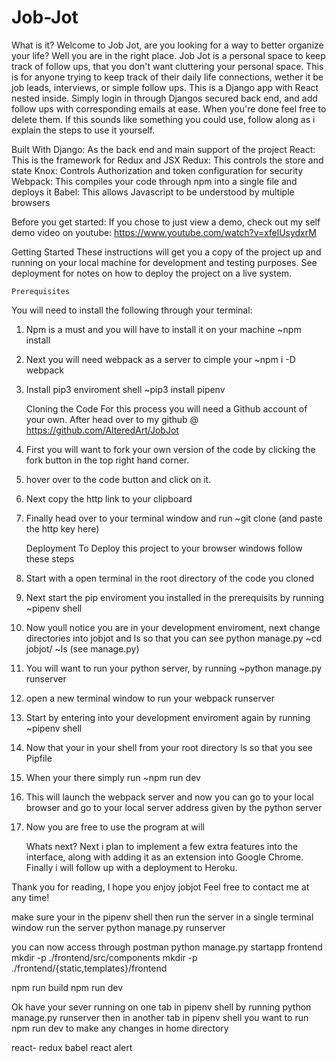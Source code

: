 # Job-Jot
  What is it?
Welcome to Job Jot, are you looking for a way to better organize your life? Well you are in the right place. Job Jot is a personal space to keep track of follow ups, that you don't want cluttering your personal space. This is for anyone trying to keep track of their daily life connections, wether it be job leads, interviews, or simple follow ups. This is a Django app with React nested inside. Simply login in through Djangos secured back end, and add follow ups with corresponding emails at ease. When you're done feel free to delete them. If this sounds like something you could use, follow along as i explain the steps to use it yourself.

  Built With
Django: As the back end and main support of the project
React: This is the framework for Redux and JSX
Redux: This controls the store and state
Knox: Controls Authorization and token configuration for security
Webpack: This compiles your code through npm into a single file and deploys it
Babel: This allows Javascript to be understood by multiple browsers

  Before you get started:
If you chose to just view a demo, check out my self demo video on youtube:
  https://www.youtube.com/watch?v=xfelUsydxrM

  Getting Started
These instructions will get you a copy of the project up and running on your local machine for development and testing purposes. See deployment for notes on how to deploy the project on a live system.

    Prerequisites
  You will need to install the following through your terminal:
1.  Npm is a must and you will have to install it on your machine
  ~npm install
2. Next you will need webpack as a server to cimple your
  ~npm i -D webpack
3. Install pip3 enviroment shell
  ~pip3 install pipenv

    Cloning the Code
  For this process you will need a Github account of your own.
  After head over to my github @ https://github.com/AlteredArt/JobJot
1. First you will want to fork your own version of the code by clicking the fork button in the top right hand corner.
2. hover over to the code button and click on it.
3. Next copy the http link to your clipboard
4. Finally head over to your terminal window and run
  ~git clone (and paste the http key here)

    Deployment
  To Deploy this project to your browser windows follow these steps
1. Start with a open terminal in the root directory of the code you cloned
2. Next start the pip enviroment you installed in the prerequisits by running
  ~pipenv shell
3. Now youll notice you are in your development enviroment, next change directories into jobjot and ls so that you can see python manage.py
 ~cd jobjot/
  ~ls   (see manage.py)
4. You will want to run your python server, by running
  ~python manage.py runserver
5. open a new terminal window to run your webpack runserver
6. Start by entering into your development enviroment again by running
  ~pipenv shell
7. Now that your in your shell from your root directory ls so that you see Pipfile
8. When your there simply run
  ~npm run dev
9. This will launch the webpack server and now you can go to your local browser and go to your local server address given by the python server
10. Now you are free to use the program at will

    Whats next?
  Next i plan to implement a few extra features into the interface, along with adding it as an extension into Google Chrome. Finally i will follow up with a deployment to Heroku.

Thank you for reading, I hope you enjoy jobjot
Feel free to contact me at any time!








make sure your in the pipenv shell then run the server in a single terminal window
run the server
python manage.py runserver

you can now access through postman
	python manage.py startapp frontend
	mkdir -p ./frontend/src/components
	mkdir -p ./frontend/{static,templates}/frontend


npm run build
npm run dev


Ok have your sever running on one tab in pipenv shell by running python manage.py runserver
then in another tab in pipenv shell you want to run npm run dev to make any changes in home directory

react- redux
babel
react alert

